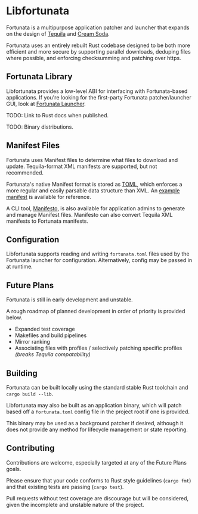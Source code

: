 # Libfortunata

Fortunata is a multipurpose application patcher and launcher that expands on the design of [Tequila](https://github.com/leandrotlz/Tequila) and [Cream Soda](https://github.com/thunderspynetwork/creamsoda).

Fortunata uses an entirely rebuilt Rust codebase designed to be both more efficient and more secure by supporting parallel downloads, deduping files where possible, and enforcing checksumming and patching over https.

## Fortunata Library

Libfortunata provides a low-level ABI for interfacing with Fortunata-based applications. If you're looking for the first-party Fortunata patcher/launcher GUI, look at [Fortunata Launcher](https://github.com/fortunatadev/fortunata-launcher).

TODO: Link to Rust docs when published.

TODO: Binary distributions.

## Manifest Files

Fortunata uses Manifest files to determine what files to download and update. Tequila-format XML manifests are supported, but not recommended.

Fortunata's native Manifest format is stored as [TOML](https://github.com/toml-lang/toml), which enforces a more regular and easily parsable data structure than XML. An [example manifest](https://github.com/fortunatadev/fortunata-patcher/blob/master/examples/Manifest.toml) is available for reference.

A CLI tool, [Manifesto](https://github.com/fortunatadev/fortunata-manifesto), is also available for application admins to generate and manage Manifest files. Manifesto can also convert Tequila XML manifests to Fortunata manifests.

## Configuration

Libfortunata supports reading and writing `fortunata.toml` files used by the Fortunata launcher for configuration. Alternatively, config may be passed in at runtime.

## Future Plans

Fortunata is still in early development and unstable.

A rough roadmap of planned development in order of priority is provided below.

* Expanded test coverage
* Makefiles and build pipelines
* Mirror ranking
* Associating files with profiles / selectively patching specific profiles *(breaks Tequila compatability)*

## Building

Fortunata can be built locally using the standard stable Rust toolchain and `cargo build --lib`.

Libfortunata may also be built as an application binary, which will patch based off a `fortunata.toml` config file in the project root if one is provided.

This binary may be used as a background patcher if desired, although it does not provide any method for lifecycle management or state reporting.

## Contributing

Contributions are welcome, especially targeted at any of the Future Plans goals.

Please ensure that your code conforms to Rust style guidelines (`cargo fmt`) and that existing tests are passing (`cargo test`).

Pull requests without test coverage are discourage but will be considered, given the incomplete and unstable nature of the project.